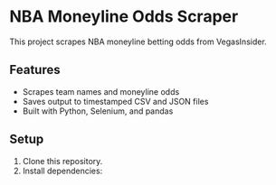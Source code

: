 
# NBA Moneyline Odds Scraper

This project scrapes NBA moneyline betting odds from VegasInsider.

## Features
- Scrapes team names and moneyline odds
- Saves output to timestamped CSV and JSON files
- Built with Python, Selenium, and pandas

## Setup
1. Clone this repository.
2. Install dependencies: